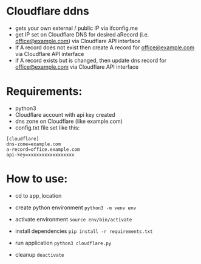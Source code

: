 
# Cloudflare ddns

- gets your own external / public IP via ifconfig.me
- get IP set on Cloudflare DNS for desired aRecord (i.e. office@example.com) via Cloudflare API interface
- if A record does not exist then create A record for office@example.com via Cloudflare API interface
- if A record exists but is changed, then update dns record for office@example.com via Cloudflare API interface

# Requirements:

- python3
- Cloudflare account with api key created
- dns zone on Cloudflare (like example.com)
- config.txt file set like this:
```
[cloudflare]
dns-zone=example.com
a-record=office.example.com
api-key=xxxxxxxxxxxxxxxxx
```

# How to use:
- cd to app_location

- create python environment
```python3 -m venv env```

- activate environment
```source env/bin/activate```

- install dependencies
```pip install -r requirements.txt```

- run application
```python3 cloudflare.py```

- cleanup
```deactivate```

